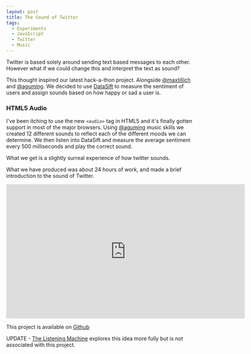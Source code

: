 ```yaml
---
layout: post
title: The Sound of Twitter
tags:
  - Experiments
  - JavaScript
  - Twitter
  - Music
---
```


Twitter is based solely around sending text based messages to each other. However what if we could change this and interpret the text as sound?

This thought inspired our latest hack-a-thon project. Alongside <a href="http://twitter.com/maxtillich">@maxtillich</a> and <a href="http://twitter.com/aguming">@aguming</a>. We decided to use <a href="http://datasift.com">DataSift</a> to measure the sentiment of users and assign sounds based on how happy or sad a user is.

<h3><span>HTML5 Audio</span></h3>

I've been itching to use the new <code>&lt;audio&gt;</code> tag in HTML5 and it's finally gotten support in most of the major browsers. Using <a href="http://twitter.com/aguming">@aguming</a> music skills we created 12 different sounds to reflect each of the different moods we can determine. We then listen into DataSift and measure the average sentiment every 500 milliseconds and play the correct sound.

What we get is a slightly surreal experience of how twitter sounds.

What we have produced was about 24 hours of work, and made a brief introduction to the sound of Twitter. 

<div class="video">
<iframe width="640" height="360" src="https://www.youtube.com/embed/z1glJZZCEUQ?rel=0" frameborder="0"> </iframe>
</div>

This project is available on <a href="https://github.com/datasift/Sound-of-Twitter">Github</a>

UPDATE - <a href="http://thelisteningmachine.org/">The Listening Machine</a> explores this idea more fully but is not associated with this project.


